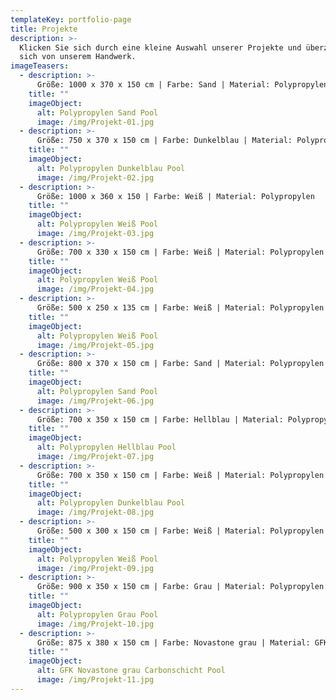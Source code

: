 ```yaml
---
templateKey: portfolio-page
title: Projekte
description: >-
  Klicken Sie sich durch eine kleine Auswahl unserer Projekte und überzeugen Sie
  sich von unserem Handwerk.
imageTeasers:
  - description: >-
      Größe: 1000 x 370 x 150 cm | Farbe: Sand | Material: Polypropylen
    title: ""
    imageObject:
      alt: Polypropylen Sand Pool
      image: /img/Projekt-01.jpg
  - description: >-
      Größe: 750 x 370 x 150 cm | Farbe: Dunkelblau | Material: Polypropylen
    title: ""
    imageObject:
      alt: Polypropylen Dunkelblau Pool
      image: /img/Projekt-02.jpg
  - description: >-
      Größe: 1000 x 360 x 150 | Farbe: Weiß | Material: Polypropylen
    title: ""
    imageObject:
      alt: Polypropylen Weiß Pool
      image: /img/Projekt-03.jpg
  - description: >-
      Größe: 700 x 330 x 150 cm | Farbe: Weiß | Material: Polypropylen
    title: ""
    imageObject:
      alt: Polypropylen Weiß Pool
      image: /img/Projekt-04.jpg
  - description: >-
      Größe: 500 x 250 x 135 cm | Farbe: Weiß | Material: Polypropylen
    title: ""
    imageObject:
      alt: Polypropylen Weiß Pool
      image: /img/Projekt-05.jpg
  - description: >-
      Größe: 800 x 370 x 150 cm | Farbe: Sand | Material: Polypropylen
    title: ""
    imageObject:
      alt: Polypropylen Sand Pool
      image: /img/Projekt-06.jpg
  - description: >-
      Größe: 700 x 350 x 150 cm | Farbe: Hellblau | Material: Polypropylen
    title: ""
    imageObject:
      alt: Polypropylen Hellblau Pool
      image: /img/Projekt-07.jpg
  - description: >-
      Größe: 700 x 350 x 150 cm | Farbe: Weiß | Material: Polypropylen
    title: ""
    imageObject:
      alt: Polypropylen Dunkelblau Pool
      image: /img/Projekt-08.jpg
  - description: >-
      Größe: 500 x 300 x 150 cm | Farbe: Weiß | Material: Polypropylen
    title: ""
    imageObject:
      alt: Polypropylen Weiß Pool
      image: /img/Projekt-09.jpg
  - description: >-
      Größe: 900 x 350 x 150 cm | Farbe: Grau | Material: Polypropylen
    title: ""
    imageObject:
      alt: Polypropylen Grau Pool
      image: /img/Projekt-10.jpg
  - description: >-
      Größe: 875 x 380 x 150 cm | Farbe: Novastone grau | Material: GFK mit Carbonschicht
    title: ""
    imageObject:
      alt: GFK Novastone grau Carbonschicht Pool
      image: /img/Projekt-11.jpg
---
```


